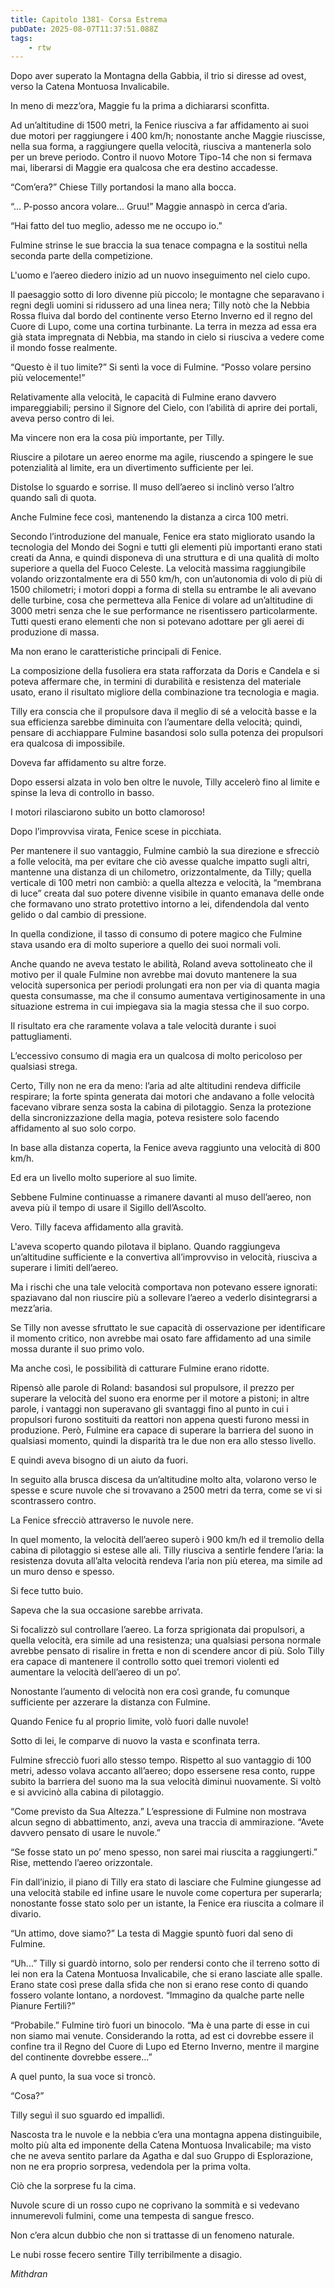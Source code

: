```yaml
---
title: Capitolo 1381- Corsa Estrema
pubDate: 2025-08-07T11:37:51.088Z
tags:
    - rtw
---
```



Dopo aver superato la Montagna della Gabbia, il trio si diresse ad ovest, verso la Catena Montuosa Invalicabile.


In meno di mezz’ora, Maggie fu la prima a dichiararsi sconfitta.


Ad un’altitudine di 1500 metri, la Fenice riusciva a far affidamento ai suoi due motori per raggiungere i 400 km/h; nonostante anche Maggie riuscisse, nella sua forma, a raggiungere quella velocità, riusciva a mantenerla solo per un breve periodo. Contro il nuovo Motore Tipo-14 che non si fermava mai, liberarsi di Maggie era qualcosa che era destino accadesse.


“Com’era?” Chiese Tilly portandosi la mano alla bocca.


“... P-posso ancora volare...  Gruu!” Maggie annaspò in cerca d’aria.


“Hai fatto del tuo meglio, adesso me ne occupo io.”


Fulmine strinse le sue braccia la sua tenace compagna e la sostituì nella seconda parte della competizione.


L'uomo e l’aereo diedero inizio ad un nuovo inseguimento nel cielo cupo.


Il paesaggio sotto di loro divenne più piccolo; le montagne che separavano i regni degli uomini si ridussero ad una linea nera; Tilly notò che la Nebbia Rossa fluiva dal bordo del continente verso Eterno Inverno ed il regno del Cuore di Lupo, come una cortina turbinante. La terra in mezza ad essa era già stata impregnata di Nebbia, ma stando in cielo si riusciva a vedere come il mondo fosse realmente.


“Questo è il tuo limite?” Si sentì la voce di Fulmine. “Posso volare persino più velocemente!”


Relativamente alla velocità, le capacità di Fulmine erano davvero impareggiabili; persino il Signore del Cielo, con l’abilità di aprire dei portali, aveva perso contro di lei.


Ma vincere non era la cosa più importante, per Tilly.


Riuscire a pilotare un aereo enorme ma agile, riuscendo a spingere le sue potenzialità al limite, era un divertimento sufficiente per lei.


Distolse lo sguardo e sorrise. Il muso dell’aereo si inclinò verso l’altro quando salì di quota.


Anche Fulmine fece così, mantenendo la distanza a circa 100 metri.


Secondo l’introduzione del manuale, Fenice era stato migliorato usando la tecnologia del Mondo dei Sogni e tutti gli elementi più importanti erano stati creati da Anna, e quindi disponeva di una struttura e di una qualità di molto superiore a quella del Fuoco Celeste. La velocità massima raggiungibile volando orizzontalmente era di 550 km/h, con un’autonomia di volo di più di 1500 chilometri; i motori doppi a forma di stella su entrambe le ali avevano delle turbine, cosa che permetteva alla Fenice di volare ad un’altitudine di 3000 metri senza che le sue performance ne risentissero particolarmente. Tutti questi erano elementi che non si potevano adottare per gli aerei di produzione di massa.


Ma non erano le caratteristiche principali di Fenice.


La composizione della fusoliera era stata rafforzata da Doris e Candela e si poteva affermare che, in termini di durabilità e resistenza del materiale usato, erano il risultato migliore della combinazione tra tecnologia e magia.


Tilly era conscia che il propulsore dava il meglio di sé a velocità basse e la sua efficienza sarebbe diminuita con l’aumentare della velocità; quindi, pensare di acchiappare Fulmine basandosi solo sulla potenza dei propulsori era qualcosa di impossibile.


Doveva far affidamento su altre forze.


Dopo essersi alzata in volo ben oltre le nuvole, Tilly accelerò fino al limite e spinse la leva di controllo in basso.


I motori rilasciarono subito un botto clamoroso!


Dopo l’improvvisa virata, Fenice scese in picchiata.


Per mantenere il suo vantaggio, Fulmine cambiò la sua direzione e sfrecciò a folle velocità, ma per evitare che ciò avesse qualche impatto sugli altri, mantenne una distanza di un chilometro, orizzontalmente, da Tilly; quella verticale di 100 metri non cambiò: a quella altezza e velocità, la “membrana di luce” creata dal suo potere divenne visibile in quanto emanava delle onde che formavano uno strato protettivo intorno a lei, difendendola dal vento gelido o dal cambio di pressione.


In quella condizione, il tasso di consumo di potere magico che Fulmine stava usando era di molto superiore a quello dei suoi normali voli.


Anche quando ne aveva testato le abilità, Roland aveva sottolineato che il motivo per il quale Fulmine non avrebbe mai dovuto mantenere la sua velocità supersonica per periodi prolungati era non per via di quanta magia questa consumasse, ma che il consumo aumentava vertiginosamente in una situazione estrema in cui impiegava sia la magia stessa che il suo corpo.


Il risultato era che raramente volava a tale velocità durante i suoi pattugliamenti.


L’eccessivo consumo di magia era un qualcosa di molto pericoloso per qualsiasi strega.


Certo, Tilly non ne era da meno: l’aria ad alte altitudini rendeva difficile respirare; la forte spinta generata dai motori che andavano a folle velocità facevano vibrare senza sosta la cabina di pilotaggio. Senza la protezione della sincronizzazione della magia, poteva resistere solo facendo affidamento al suo solo corpo.


In base alla distanza coperta, la Fenice aveva raggiunto una velocità di 800 km/h.


Ed era un livello molto superiore al suo limite.


Sebbene Fulmine continuasse a rimanere davanti al muso dell’aereo, non aveva più il tempo di usare il Sigillo dell’Ascolto.


Vero. Tilly faceva affidamento alla gravità.


L'aveva scoperto quando pilotava il biplano. Quando raggiungeva un’altitudine sufficiente e la convertiva all’improvviso in velocità, riusciva a superare i limiti dell’aereo.


Ma i rischi che una tale velocità comportava non potevano essere ignorati: spaziavano dal non riuscire più a sollevare l’aereo a vederlo disintegrarsi a mezz’aria.


Se Tilly non avesse sfruttato le sue capacità di osservazione per identificare il momento critico, non avrebbe mai osato fare affidamento ad una simile mossa durante il suo primo volo.


Ma anche così, le possibilità di catturare Fulmine erano ridotte.


Ripensò alle parole di Roland: basandosi sul propulsore, il prezzo per superare la velocità del suono era enorme per il motore a pistoni; in altre parole, i vantaggi non superavano gli svantaggi fino al punto in cui i propulsori furono sostituiti da reattori non appena questi furono messi in produzione. Però, Fulmine era capace di superare la barriera del suono in qualsiasi momento, quindi la disparità tra le due non era allo stesso livello.


E quindi aveva bisogno di un aiuto da fuori.


In seguito alla brusca discesa da un’altitudine molto alta, volarono verso le spesse e scure nuvole che si trovavano a 2500 metri da terra, come se vi si scontrassero contro.


La Fenice sfrecciò attraverso le nuvole nere.


In quel momento, la velocità dell’aereo superò i 900 km/h ed il tremolio della cabina di pilotaggio si estese alle ali. Tilly riusciva a sentirle fendere l’aria: la resistenza dovuta all’alta velocità rendeva l’aria non più eterea, ma simile ad un muro denso e spesso.


Si fece tutto buio.


Sapeva che la sua occasione sarebbe arrivata.


Si focalizzò sul controllare l’aereo. La forza sprigionata dai propulsori, a quella velocità, era simile ad una resistenza; una qualsiasi persona normale avrebbe pensato di risalire in fretta e non di scendere ancor di più. Solo Tilly era capace di mantenere il controllo sotto quei tremori violenti ed aumentare la velocità dell’aereo di un po’.


Nonostante l’aumento di velocità non era così grande, fu comunque sufficiente per azzerare la distanza con Fulmine.


Quando Fenice fu al proprio limite, volò fuori dalle nuvole!


Sotto di lei, le comparve di nuovo la vasta e sconfinata terra.


Fulmine sfrecciò fuori allo stesso tempo. Rispetto al suo vantaggio di 100 metri, adesso volava accanto all’aereo; dopo essersene resa conto, ruppe subito la barriera del suono ma la sua velocità diminuì nuovamente. Si voltò e si avvicinò alla cabina di pilotaggio.


“Come previsto da Sua Altezza.” L’espressione di Fulmine non mostrava alcun segno di abbattimento, anzi, aveva una traccia di ammirazione. “Avete davvero pensato di usare le nuvole.”


“Se fosse stato un po’ meno spesso, non sarei mai riuscita a raggiungerti.” Rise, mettendo l’aereo orizzontale.


Fin dall’inizio, il piano di Tilly era stato di lasciare che Fulmine giungesse ad una velocità stabile ed infine usare le nuvole come copertura per superarla; nonostante fosse stato solo per un istante, la Fenice era riuscita a colmare il divario.


“Un attimo, dove siamo?” La testa di Maggie spuntò fuori dal seno di Fulmine.


“Uh...” Tilly si guardò intorno, solo per rendersi conto che il terreno sotto di lei non era la Catena Montuosa Invalicabile, che si erano lasciate alle spalle. Erano state così prese dalla sfida che non si erano rese conto di quando fossero volante lontano, a nordovest. “Immagino da qualche parte nelle Pianure Fertili?”


“Probabile.” Fulmine tirò fuori un binocolo. “Ma è una parte di esse in cui non siamo mai venute. Considerando la rotta, ad est ci dovrebbe essere il confine tra il Regno del Cuore di Lupo ed Eterno Inverno, mentre il margine del continente dovrebbe essere...”


A quel punto, la sua voce si troncò.


“Cosa?”


Tilly seguì il suo sguardo ed impallidì.


Nascosta tra le nuvole e la nebbia c’era una montagna appena distinguibile, molto più alta ed imponente della Catena Montuosa Invalicabile; ma visto che ne aveva sentito parlare da Agatha e dal suo Gruppo di Esplorazione, non ne era proprio sorpresa, vedendola per la prima volta.


Ciò che la sorprese fu la cima.


Nuvole scure di un rosso cupo ne coprivano la sommità e si vedevano innumerevoli fulmini, come una tempesta di sangue fresco.


Non c’era alcun dubbio che non si trattasse di un fenomeno naturale.


Le nubi rosse fecero sentire Tilly terribilmente a disagio.






<em>Mithdran </em>








































                                


                                



